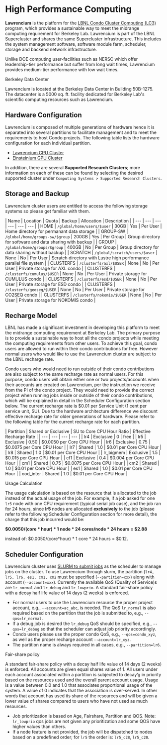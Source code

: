 # High Performance Computing

**Lawrencium** is the platform for the [LBNL Condo Cluster Computing (LC3)](https://it.lbl.gov/service/scienceit/high-performance-computing/lrc/computing-on-lawrencium/condo-cluster-service/) program, which provides a sustainable way to meet the midrange computing requirement for Berkeley Lab. Lawrencium is part of the LBNL Supercluster and shares the same Supercluster infrastructure. This includes the system management software, software module farm, scheduler, storage and backend network infrastructure.

Unlike DOE computing user-facilities such as NERSC which offer leadership-tier performance but suffer from long wait times, Lawrencium provides medium-tier performance with low wait times.

Berkeley Data Center

Lawrencium is located at the Berkeley Data Center in Building 50B-1275. The datacenter is a 5000 sq. ft. facility dedicated for Berkeley Lab's scientific computing resources such as Lawrencium.

## Hardware Configuration

Lawrencium is composed of multiple generations of hardware hence it is separated into several partitions to facilitate management and to meet the requirements to host Condo projects. The following table lists the hardware configuration for each individual partition.

- [Lawrencium CPU Cluster](systems/lawrencium/)
- [Einsteinium GPU Cluster](systems/einsteinium/)

In addition, there are several **Supported Research Clusters**; more information on each of these can be found by selecting the desired supported cluster under `Computing Systems > Supported Research Clusters`.

## Storage and Backup

Lawrencium cluster users are entitled to access the following storage systems so please get familiar with them.

| Name | Location | Quota | Backup | Allocation | Description | | --- | --- | --- | --- | --- | --- | | HOME | `/global/home/users/$user` | 30GB | Yes | Per User | Home directory for permanant data storage | | GROUP-SW | `/global/home/groups-sw/$group` | 200GB | Yes | Per Group | Group directory for software and data sharing with backup | | GROUP | `/global/home/groups/$group` | 400GB | No | Per Group | Group directory for data sharing without backup | | SCRATCH | `/global/scratch/users/$user` | None | No | Per User | Scratch directory with Lustre high performance parallel file system | | CLUSTERFS | `/clusterfs/axl/$USER` | None | No | Per User | Private storage for AXL condo | | CLUSTERFS | `/clusterfs/cumulus/$USER` | None | No | Per User | Private storage for CUMULUS condo | | CLUSTERFS | `/clusterfs/esd/$USER` | None | No | Per User | Private storage for ESD condo | | CLUSTERFS | `/clusterfs/geoseq/$USER` | None | No | Per User | Private storage for CO2SEQ condo | | CLUSTERFS | `/clusterfs/nokomis/$USER` | None | No | Per User | Private storage for NOKOMIS condo |

## Recharge Model

LBNL has made a significant investment in developing this platform to meet the midrange computing requirement at Berkeley Lab. The primary purpose is to provide a sustainable way to host all the condo projects while meeting the computing requirements from other users. To achieve this goal, condo users are allowed to run within their condo contributions for free. However normal users who would like to use the Lawrencium cluster are subject to the LBNL recharge rate.

Condo users who would need to run outside of their condo contributions are also subject to the same recharge rate as normal users. For this purpose, condo users will obtain either one or two projects/accounts when their accounts are created on Lawrencium, per the instruction we receive from the PI of the condo project. They would need to provide the correct project when running jobs inside or outside of their condo contributions, which will be explained in detail in the Scheduler Configuration section below. The current recharge rate is $0.01 per Service Unit (1 cent per service unit, SU). Due to the hardware architecture difference we discount effective recharge rate for older generations of hardware. Please refer to the following table for the current recharge rate for each partition.

| Partition | Shared or Exclusive | SU to Core CPU Hour Ratio | Effective Recharge Rate | | --- | --- | --- | --- | | lr4 | Exclusive | 0 | free | | lr5 | Exclusive | 0.50 | $0.0050 per Core CPU Hour | | lr6 | Exclusive | 0.75 | $0.0075 per Core CPU Hour | | lr7 | Shared | 1.0 | $0.01 per Core CPU Hour | | lr8 | Shared | 1.0 | $0.01 per Core CPU Hour | | lr_bigmem | Exclusive | 1.5 | $0.015 per Core CPU Hour | | cf1 | Exclusive | 0.4 | $0.004 per Core CPU Hour | | cm1 | Shared | 0.75 | $0.0075 per Core CPU Hour | | cm2 | Shared | 1.0 | $0.01 per Core CPU Hour | | es1 | Shared | 1.0 | $0.01 per Core CPU Hour | | ood_inter | Shared | 1.0 | $0.01 per Core CPU Hour |

Usage Calculation

The usage calculation is based on the resource that is allocated to the job instead of the actual usage of the job. For example, if a job asked for one `lr5` node with one CPU requirement (typical serial job case), and the job ran for 24 hours, since **lr5** nodes are allocated **exclusively** to the job (please refer to the following Scheduler Configuration section for more detail), the charge that this job incurred would be:

**$0.0050/(core * hour) * 1 node * 24 cores/node * 24 hours = $2.88**

instead of: $0.0050/(core\*hour) * 1 core * 24 hours = $0.12.

## Scheduler Configuration

Lawrencium cluster uses [SLURM to submit jobs](running/slurm-overview/) as the scheduler to manage jobs on the cluster. To use Lawrencium through slurm, the partition (`lr4, lr5, lr6, es1, cm1, cm2` must be specified (`--partition=xxx`) along with account (`--account=xxx`). Currently the available QoS (Quality of Service)s are `lr_normal` and `lr_debug` and `lr_lowprio`. A standard fair-share policy with a decay half life value of 14 days (2 weeks) is enforced.

- For normal users to use the Lawrencium resource the proper project account, e.g., `--account=ac_abc`, is needed. The QoS `lr_normal` is also required based on the partition that the job is submitted to, e.g., `--qos=lr_normal`.
- If a debug job is desired the `lr_debug` QoS should be specified, e.g., `--qos=lr_debug` so that the scheduler can adjust job priority accordingly.
- Condo users please use the proper condo QoS, e.g., `--qos=condo_xyz`, as well as the proper recharge account `--account=lr_xyz`.
- The partition name is always required in all cases, e.g., `--partition=lr6`.

Fair-share policy

A standard fair-share policy with a decay half life value of 14 days (2 weeks) is enforced. All accounts are given equal shares value of 1. All users under each account associated within a partition is subjected to decay’g in priority based on the resources used and the overall parent account usage. Usage is a value between 0.0 and 1.0 that associates proportional usage of the system. A value of 0 indicates that the association is over-served. In other words that account has used its share of the resources and will be given a lower value of shares compared to users who have not used as much resources.

- Job prioritization is based on Age, Fairshare, Partition and QOS. Note: `lr_lowprio` qos jobs are not given any prioritization and some QOS have higher values than others.
- If a node feature is not provided, the job will be dispatched to nodes based on a predefined order; for `lr5` the order is: `lr5_c28`, `lr5_c20`.
